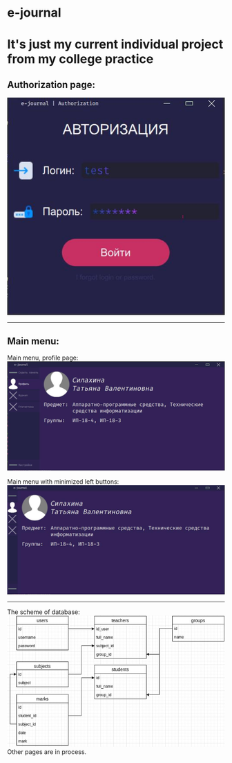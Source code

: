 # e-journal
It's just my current individual project from my college practice
=======================

Authorization page:
--------------------------------
![Screenshot](Screenshots/AuthPage.jpeg)

***
Main menu:
--------------------------------
Main menu, profile page:
![Screenshot](Screenshots/MainWindow_profile.jpeg)

Main menu with minimized left buttons:
![Screenshot](Screenshots/MinimizeLeftPanel.jpeg)

***

The scheme of database:
![Screenshot](Screenshots/e_journal_db_view.jpg)
Other pages are in process.
